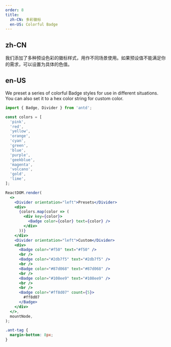 ```yaml
---
order: 8
title:
  zh-CN: 多彩徽标
  en-US: Colorful Badge
---
```


## zh-CN

我们添加了多种预设色彩的徽标样式，用作不同场景使用。如果预设值不能满足你的需求，可以设置为具体的色值。

## en-US

We preset a series of colorful Badge styles for use in different situations. You can also set it to a hex color string for custom color.

```jsx
import { Badge, Divider } from 'antd';

const colors = [
  'pink',
  'red',
  'yellow',
  'orange',
  'cyan',
  'green',
  'blue',
  'purple',
  'geekblue',
  'magenta',
  'volcano',
  'gold',
  'lime',
];

ReactDOM.render(
  <>
    <Divider orientation="left">Presets</Divider>
    <div>
      {colors.map(color => (
        <div key={color}>
          <Badge color={color} text={color} />
        </div>
      ))}
    </div>
    <Divider orientation="left">Custom</Divider>
    <div>
      <Badge color="#f50" text="#f50" />
      <br />
      <Badge color="#2db7f5" text="#2db7f5" />
      <br />
      <Badge color="#87d068" text="#87d068" />
      <br />
      <Badge color="#108ee9" text="#108ee9" />
      <br />
      <br />
      <Badge color="#ff8d07" count={5}>
        #ff8d07
      </Badge>
    </div>
  </>,
  mountNode,
);
```

```css
.ant-tag {
  margin-bottom: 8px;
}
```
